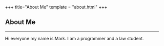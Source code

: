 +++
title="About Me"
template = "about.html"
+++

## About Me  

----------

Hi everyone my name is Mark. I am a programmer and a law student.